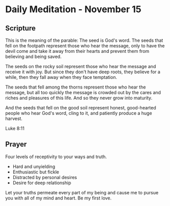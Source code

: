 # Daily Meditation - November 15

## Scripture

This is the meaning of the parable: The seed is God's word. The  seeds that fell on the
footpath represent those who hear the message,  only to have the devil come and take it away from
their hearts and  prevent them from believing and being saved. 

The  seeds on the rocky soil
represent those who hear the message and  receive it with joy. But since they don't have deep
roots, they believe  for a while, then they fall away when they face temptation. 

The  seeds that
fell among the thorns represent those who hear the message,  but all too quickly the message is
crowded out by the cares and riches  and pleasures of this life. And so they never grow into
maturity. 

And  the seeds that fell on the good soil represent honest, good-hearted  people who
hear God's word, cling to it, and patiently produce a huge  harvest. 

Luke 8:11


## Prayer

Four levels of receptivity to your ways and truth.

* Hard and unyielding
* Enthusiastic but fickle
* Distracted by personal desires
* Desire for deep relationship

Let your truths permeate every part of my being and cause me to pursue you with all of my mind and
heart.  Be my first love.

